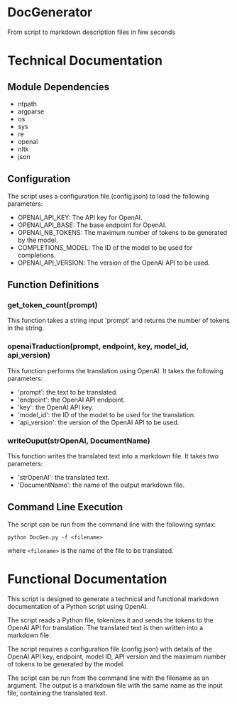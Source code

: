 # DocGenerator
From script to markdown description files in few seconds

# Technical Documentation

## Module Dependencies
- ntpath
- argparse
- os
- sys
- re
- openai
- nltk
- json

## Configuration
The script uses a configuration file (config.json) to load the following parameters:
- OPENAI_API_KEY: The API key for OpenAI.
- OPENAI_API_BASE: The base endpoint for OpenAI.
- OPENAI_NB_TOKENS: The maximum number of tokens to be generated by the model.
- COMPLETIONS_MODEL: The ID of the model to be used for completions.
- OPENAI_API_VERSION: The version of the OpenAI API to be used.

## Function Definitions

### get_token_count(prompt)
This function takes a string input 'prompt' and returns the number of tokens in the string.

### openaiTraduction(prompt, endpoint, key, model_id, api_version)
This function performs the translation using OpenAI. It takes the following parameters:
- 'prompt': the text to be translated.
- 'endpoint': the OpenAI API endpoint.
- 'key': the OpenAI API key.
- 'model_id': the ID of the model to be used for the translation.
- 'api_version': the version of the OpenAI API to be used.

### writeOuput(strOpenAI, DocumentName)
This function writes the translated text into a markdown file. It takes two parameters:
- 'strOpenAI': the translated text.
- 'DocumentName': the name of the output markdown file.

## Command Line Execution
The script can be run from the command line with the following syntax:
```
python DocGen.py -f <filename>
```
where `<filename>` is the name of the file to be translated.

# Functional Documentation

This script is designed to generate a technical and functional markdown documentation of a Python script using OpenAI. 

The script reads a Python file, tokenizes it and sends the tokens to the OpenAI API for translation. The translated text is then written into a markdown file.

The script requires a configuration file (config.json) with details of the OpenAI API key, endpoint, model ID, API version and the maximum number of tokens to be generated by the model.

The script can be run from the command line with the filename as an argument. The output is a markdown file with the same name as the input file, containing the translated text.
